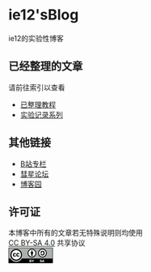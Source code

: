 # ie12'sBlog
ie12的实验性博客

## 已经整理的文章

请前往索引以查看  

* [已整理教程](/索引.md)
* [实验记录系列](/文章/实验记录系列/实验记录索引.md)


## 其他链接

* [B站专栏](https://space.bilibili.com/390936347/article)  
* [彗星论坛](https://www.cometbbs.com/t/%E6%AF%94%E7%89%B9%E5%BD%97%E6%98%9F-%E5%B8%B8%E8%A7%81%E9%97%AE%E9%A2%98%E7%9A%84%E6%94%B6%E9%9B%86%E4%B8%8E%E8%A7%A3%E5%86%B3/86304)
* [博客园](https://www.cnblogs.com/ie123610/p)

## 许可证

本博客中所有的文章若无特殊说明则均使用  
[CC BY-SA 4.0](https://creativecommons.org/licenses/by-sa/4.0/deed.zh-hans) 共享协议  
![](./图片/CC-ico/CC_BY-SA_icon.png)
